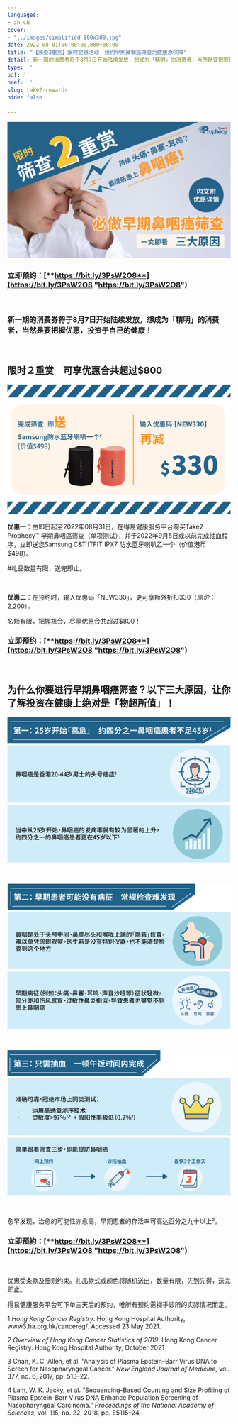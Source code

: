 ```yaml
---
languages:
- zh-CN
cover:
- "../images/simplified-600x300.jpg"
date: 2022-08-01T00:00:00.000+08:00
title: "【筛查2重赏】限时钜惠活动　预约早期鼻咽癌筛查为健康添保障"
detail: 新一期的消费券将于8月7日开始陆续发放，想成为「精明」的消费者，当然是要把握优惠，投资于自己的健康！
type: ''
pdf: ''
href: ''
slug: take2-rewards
hide: false

---
```

![](../images/simplified.jpg)

### **立即预约：**[**https://bit.ly/3PsW2O8**](https://bit.ly/3PsW2O8 "https://bit.ly/3PsW2O8")

<br/>

### 新一期的消费券将于8月7日开始陆续发放，想成为「精明」的消费者，当然是要把握优惠，投资于自己的健康！

<br/>

## **限时２重赏　可享优惠合共超过$800**

![](../images/promo_sc.png)

**优惠一**：由即日起至2022年08月31日，在得易健康服务平台购买Take2 Prophecy™ 早期鼻咽癌筛查（单项测试），并于2022年9月5日或以前完成抽血程序，立即送您Samsung C&T ITFIT IPX7 防水蓝牙喇叭乙一个（价值港币$498）。

\#礼品数量有限，送完即止。

<br/>

**优惠二**：在预约时，输入优惠码「NEW330」，更可享额外折扣$330 （原价：$2,200）。

名额有限，把握机会，尽享优惠合共超过$800！

### **立即预约：**[**https://bit.ly/3PsW2O8**](https://bit.ly/3PsW2O8 "https://bit.ly/3PsW2O8")

<br/>

## 为什么你要进行早期鼻咽癌筛查？以下三大原因，让你了解投资在健康上绝对是「物超所值」！

![](../images/pt1_sc.png)

<br/>

![](../images/pt2_sc_3.png)

<br/>

![](../images/pt3_sc_4.png)

<br/>

愈早发现，治愈的可能性亦愈高，早期患者的存活率可高达百分之九十以上²。

### **立即預約：**[**https://bit.ly/3PsW2O8**](https://bit.ly/3PsW2O8 "https://bit.ly/3PsW2O8")

<br/>

优惠受条款及细则约束。礼品款式或颜色将随机送出，数量有限，先到先得，送完即止。

得易健康服务平台可下单三天后的预约，唯所有预约需视乎诊所的实际情况而定。

1 _Hong Kong Cancer Registry_. Hong Kong Hospital Authority, www3.ha.org.hk/cancereg/. Accessed 23 May 2021.

2 _Overview of Hong Kong Cancer Statistics of 2019_. Hong Kong Cancer Registry. Hong Kong Hospital Authority, October 2021

3 Chan, K. C. Allen, et al. “Analysis of Plasma Epstein–Barr Virus DNA to Screen for Nasopharyngeal Cancer.” _New England Journal of Medicine_, vol. 377, no. 6, 2017, pp. 513–22.

4 Lam, W. K. Jacky, et al. “Sequencing-Based Counting and Size Profiling of Plasma Epstein–Barr Virus DNA Enhance Population Screening of Nasopharyngeal Carcinoma.” _Proceedings of the National_ _Academy of Sciences_, vol. 115, no. 22, 2018, pp. E5115–24.